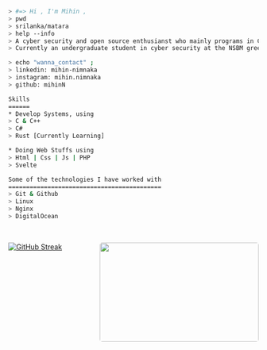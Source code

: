 
````bash
> #=> Hi , I'm Mihin , 
> pwd 
> srilanka/matara
> help --info
> A cyber security and open source enthusianst who mainly programs in C++ and recently ventured out into Rust*
> Currently an undergraduate student in cyber security at the NSBM green university.

````

````bash
> echo "wanna_contact" ; 
> linkedin: mihin-nimnaka
> instagram: mihin.nimnaka
> github: mihinN

````
````bash
Skills 
======
* Develop Systems, using 
> C & C++
> C#
> Rust [Currently Learning]

* Doing Web Stuffs using 
> Html | Css | Js | PHP
> Svelte
````




````bash 
Some of the technologies I have worked with
===========================================
> Git & Github
> Linux
> Nginx
> DigitalOcean
````
</br>

[![GitHub Streak](https://github-readme-streak-stats.herokuapp.com?user=mihinN&theme=dark&border_radius=0.1&date_format=M%20j%5B%2C%20Y%5D)](https://git.io/streak-stats)
<img align = "right" src = "https://media4.giphy.com/media/hq7O4BvUNmjLicWaST/giphy.gif?cid=ecf05e47pxsc80ubn0smax3q06ty9yb6z1l4bznk61o1gyf1&rid=giphy.gif&ct=g" width = "320"  height = "200" style="border-radius:5px;">









